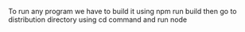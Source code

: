 To run any program we have to build it using npm run build
then go to distribution directory using cd command and run node <file name>